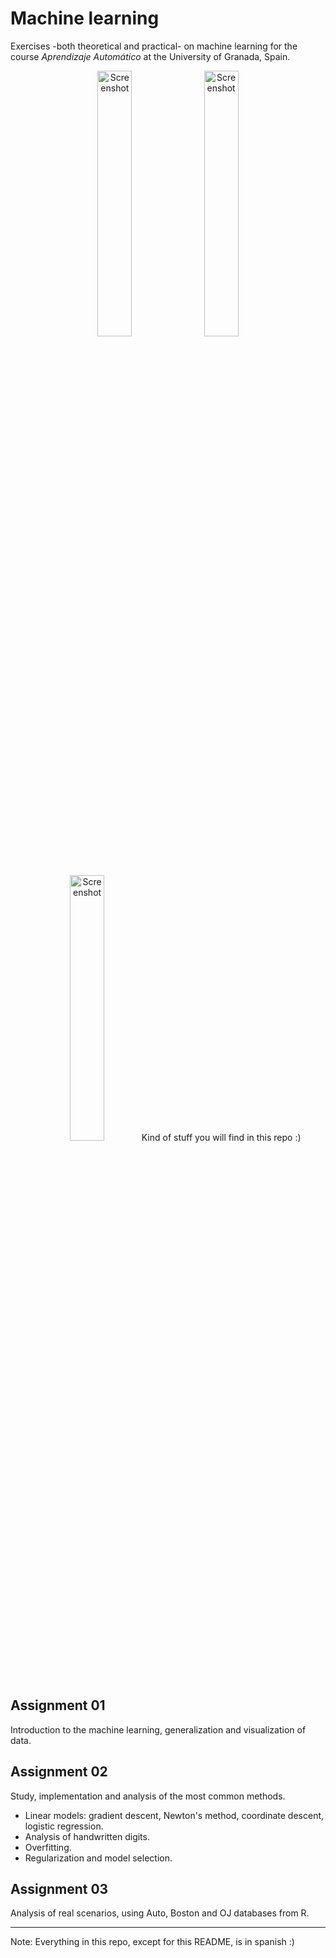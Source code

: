 # Machine learning

Exercises -both theoretical and practical- on machine learning for the course *Aprendizaje Automático* at the University of Granada, Spain.

<p align="center">
<img src="https://cloud.githubusercontent.com/assets/3924815/15762046/e0616022-291b-11e6-8974-21a203dbd39c.png" width="33%" alt="Screenshot"/> <img src="https://cloud.githubusercontent.com/assets/3924815/15762048/e272f4fc-291b-11e6-9433-7f5e2ef558c0.png" width="33%" alt="Screenshot"/> <img src="https://cloud.githubusercontent.com/assets/3924815/15762047/e170b332-291b-11e6-91d7-6dfcd020cecb.png" width="33%" alt="Screenshot"/>
Kind of stuff you will find in this repo :)
</p>

## Assignment 01
Introduction to the machine learning, generalization and visualization of data.

## Assignment 02

Study, implementation and analysis of the most common methods.

* Linear models: gradient descent, Newton's method, coordinate descent, logistic regression.
* Analysis of handwritten digits.
* Overfitting.
* Regularization and model selection.

## Assignment 03

Analysis of real scenarios, using Auto, Boston and OJ databases from R.

--------------------

Note: Everything in this repo, except for this README, is in spanish :)

